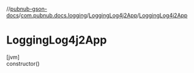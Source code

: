 //[pubnub-gson-docs](../../../index.md)/[com.pubnub.docs.logging](../index.md)/[LoggingLog4j2App](index.md)/[LoggingLog4j2App](-logging-log4j2-app.md)

# LoggingLog4j2App

[jvm]\
constructor()
